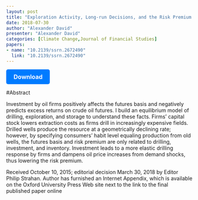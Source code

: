 ```yaml
---
layout: post
title: "Exploration Activity, Long-run Decisions, and the Risk Premium in Energy Futures"
date: 2018-07-30
author: "Alexander David"
presenter: "Alexander David"
categories: [Climate Change,Journal of Financial Studies]
papers:
- name: "10.2139/ssrn.2672490"
  link: "10.2139/ssrn.2672490"
---
```


<p>
  <a href='https://papers.ssrn.com/sol3/papers.cfm?abstract_id=2672490' class='button'>
    Download
  </a>
</p>

<style>
  .button {
    display: inline-block;
    padding: 10px 20px;
    background-color: #007bff;
    color: #fff;
    text-decoration: none;
    border-radius: 5px;
    font-size: 16px;
    font-weight: bold;
  }
</style>

#Abstract
<p>Investment by oil firms positively affects the futures basis and negatively predicts excess returns on crude oil futures. I build an equilibrium model of drilling, exploration, and storage to understand these facts. Firms’ capital stock lowers extraction costs as firms drill in increasingly expensive fields. Drilled wells produce the resource at a geometrically declining rate; however, by specifying consumers’ habit level equaling production from old wells, the futures basis and risk premium are only related to drilling, investment, and inventory. Investment leads to a more elastic drilling response by firms and dampens oil price increases from demand shocks, thus lowering the risk premium.</p>
<p>Received October 10, 2015; editorial decision March 30, 2018 by Editor Philip Strahan. Author has furnished an Internet Appendix, which is available on the Oxford University Press Web site next to the link to the final published paper online</p>
